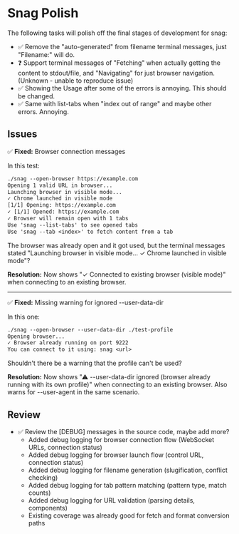 # Snag Polish

The following tasks will polish off the final stages of development for snag:

- ✅ Remove the "auto-generated" from filename terminal messages, just "Filename:" will do.
- ❓ Support terminal messages of "Fetching" when actually getting the content to stdout/file, and "Navigating" for just browser navigation. (Unknown - unable to reproduce issue)
- ✅ Showing the Usage after some of the errors is annoying. This should be changed.
- ✅ Same with list-tabs when "index out of range" and maybe other errors. Annoying.

## Issues

✅ **Fixed:** Browser connection messages

In this test:

```txt
./snag --open-browser https://example.com
Opening 1 valid URL in browser...
Launching browser in visible mode...
✓ Chrome launched in visible mode
[1/1] Opening: https://example.com
✓ [1/1] Opened: https://example.com
✓ Browser will remain open with 1 tabs
Use 'snag --list-tabs' to see opened tabs
Use 'snag --tab <index>' to fetch content from a tab
```

The browser was already open and it got used, but the terminal messages stated "Launching browser in visible mode... ✓ Chrome launched in visible mode"?

**Resolution:** Now shows "✓ Connected to existing browser (visible mode)" when connecting to an existing browser.

---

✅ **Fixed:** Missing warning for ignored --user-data-dir

In this one:

```txt
./snag --open-browser --user-data-dir ./test-profile
Opening browser...
✓ Browser already running on port 9222
You can connect to it using: snag <url>
```

Shouldn't there be a warning that the profile can't be used?

**Resolution:** Now shows "⚠ --user-data-dir ignored (browser already running with its own profile)" when connecting to an existing browser. Also warns for --user-agent in the same scenario.

## Review

- ✅ Review the [DEBUG] messages in the source code, maybe add more?
  - Added debug logging for browser connection flow (WebSocket URLs, connection status)
  - Added debug logging for browser launch flow (control URL, connection status)
  - Added debug logging for filename generation (slugification, conflict checking)
  - Added debug logging for tab pattern matching (pattern type, match counts)
  - Added debug logging for URL validation (parsing details, components)
  - Existing coverage was already good for fetch and format conversion paths
